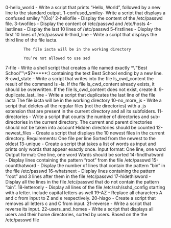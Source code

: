 0-hello_world - Write a script that prints “Hello, World”, followed by a new line to the standard output.
1-confused_smiley- Write a script that displays a confused smiley "(Ôo)'
2-hellofile	- 		Display the content of the /etc/passwd file.
3-twofiles	- 		Display the content of /etc/passwd and /etc/hosts
4-lastlines	-		Display the last 10 lines of /etc/passwd
5-firstlines	-	Display the first 10 lines of /etc/passwd
6-third_line	-	Write a script that displays the third line of the file iacta.

			The file iacta will be in the working directory

			You’re not allowed to use sed
7-file		-	Write a shell script that creates a file named exactly \*\\'"Best School"\'\\*$\?\*\*\*\*\*:) containing the text Best School ending by a new line.
8-cwd_state	-	Write a script that writes into the file ls_cwd_content the result of the command ls -la. If the file ls_cwd_content already exists, it should be overwritten. If the file ls_cwd_content does not exist, create it.
9-duplicate_last_line	-	Write a script that duplicates the last line of the file iacta
				The file iacta will be in the working directory
10-no_more_js	-	Write a script that deletes all the regular files (not the directories) with a .js extension that are present in the current directory and all its subfolders.
11-directories	-	Write a script that counts the number of directories and sub-directories in the current directory.
			The current and parent directories should not be taken into account
			Hidden directories should be counted
12-newest_files	-	Create a script that displays the 10 newest files in the current directory.
			Requirements:
			One file per line
			Sorted from the newest to the oldest
13-unique	-	Create a script that takes a list of words as input and prints only words that appear exactly once.
			Input format: One line, one word
			Output format: One line, one word
			Words should be sorted
14-findthatword		-	Display lines containing the pattern “root” from the file /etc/passwd
15-countthatword	-	Display the number of lines that contain the pattern “bin” in the file /etc/passwd
16-whatsnext		-	Display lines containing the pattern “root” and 3 lines after them in the file /etc/passwd
17-hidethisword		-	Display all the lines in the file /etc/passwd that do not contain the pattern “bin”.
18-letteronly		-	Display all lines of the file /etc/ssh/sshd_config starting with a letter.
				include capital letters as well
19-AZ			-	Replace all characters A and c from input to Z and e respectively.
20-hiago		-	Create a script that removes all letters c and C from input.
21-reverse		-	Write a script that reverse its input.
22-users_and_homes	-	Write a script that displays all users and their home directories, sorted by users.
				Based on the the /etc/passwd file
